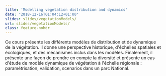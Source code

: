 ```yaml
---
title: 'Modelling vegetation distribution and dynamics'
date: "2018-12-16T01:04:12+01:00"
slides: slides/vegetationModels/
url: slides/vegetationModels/
class: feature-nohdr
---
```


Ce cours présente les différents modèles de distribution et de dynamique de la végétation.
Il donne une perspective historique, d'échelles spatiales et écologiques, et des mécanismes inclus dans les modèles.
Finalement, il présente une façon de prendre en compte la diversité et présente un cas d'étude de modèle dynamique de végétation à l'échelle régionale : paramétrisation, validation, scenarios dans un parc National.
